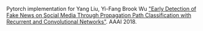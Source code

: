 Pytorch implementation for Yang Liu, Yi-Fang Brook Wu ["Early Detection of Fake News on Social Media Through Propagation Path Classification with Recurrent and Convolutional Networks"](https://www.aaai.org/ocs/index.php/AAAI/AAAI18/paper/view/16826). AAAI 2018.  

